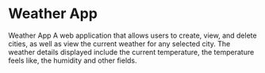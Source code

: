 # Weather App

Weather App
A web application that allows users to create, view, and delete cities, as well as view the current weather for any selected city. The weather details displayed include the current temperature, the temperature feels like, the humidity and other fields.
